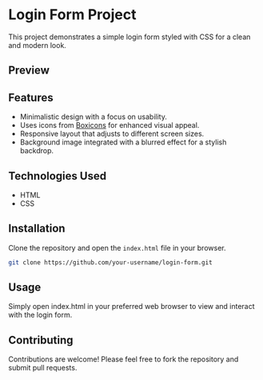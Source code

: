# Login Form Project

This project demonstrates a simple login form styled with CSS for a clean and modern look.

## Preview



## Features

- Minimalistic design with a focus on usability.
- Uses icons from [Boxicons](https://boxicons.com/) for enhanced visual appeal.
- Responsive layout that adjusts to different screen sizes.
- Background image integrated with a blurred effect for a stylish backdrop.

## Technologies Used

- HTML
- CSS

## Installation

Clone the repository and open the `index.html` file in your browser.

```bash
git clone https://github.com/your-username/login-form.git
```

## Usage
Simply open index.html in your preferred web browser to view and interact with the login form.

## Contributing
Contributions are welcome! Please feel free to fork the repository and submit pull requests.

